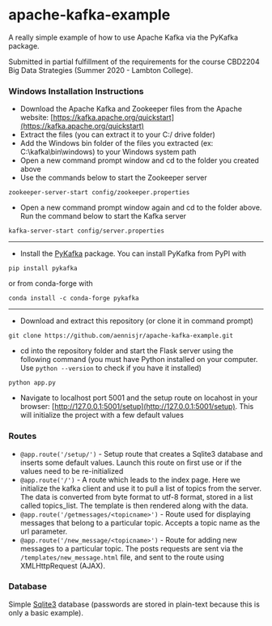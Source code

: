 # apache-kafka-example
A really simple example of how to use Apache Kafka via the PyKafka package.

Submitted in partial fulfillment of the requirements for the course CBD2204 Big Data Strategies (Summer 2020 - Lambton College).

### Windows Installation Instructions

* Download the Apache Kafka and Zookeeper files from the Apache website:  [https://kafka.apache.org/quickstart](https://kafka.apache.org/quickstart)
* Extract the files (you can extract it to your C:/ drive folder)
* Add the Windows bin folder of the files you extracted (ex: C:\kafka\bin\windows) to your Windows system path
* Open a new command prompt window and cd to the folder you created above
* Use the commands below to start the Zookeeper server
```
zookeeper-server-start config/zookeeper.properties
```
* Open a new command prompt window again and cd to the folder above. Run the command below to start the Kafka server
```
kafka-server-start config/server.properties
```
---
* Install the [PyKafka](https://pykafka.readthedocs.io/en/latest/) package. You can install PyKafka from PyPI with
```
pip install pykafka
```
or from conda-forge with
```
conda install -c conda-forge pykafka
```
---
* Download and extract this repository (or clone it in command prompt)
```
git clone https://github.com/aennisjr/apache-kafka-example.git
```
* cd into the repository folder and start the Flask server using the following command (you must have Python installed on your computer. Use ``python --version`` to check if you have it installed)
```
python app.py
```
* Navigate to localhost port 5001 and the setup route on locahost in your browser: [http://127.0.0.1:5001/setup](http://127.0.0.1:5001/setup). This will initialize the project with a few default values

### Routes
* ``@app.route('/setup/')`` - Setup route that creates a Sqlite3 database and inserts some default values. Launch this route on first use or if the values need to be re-initialized
* ``@app.route('/')`` - A route which leads to the index page. Here we initialize the kafka client and use it to pull a list of topics from the server. The data is converted from byte format to utf-8 format, stored in a list called topics_list. The template is then rendered along with the data.
* ``@app.route('/getmessages/<topicname>')`` - Route used for displaying messages that belong to a particular topic. Accepts a topic name as the url parameter.
* ``@app.route('/new_message/<topicname>')`` - Route for adding new messages to a particular topic. The posts requests are sent via the ``/templates/new_message.html`` file, and sent to the route using XMLHttpRequest (AJAX).

### Database
Simple [Sqlite3](https://flask.palletsprojects.com/en/1.1.x/patterns/sqlite3/) database (passwords are stored in plain-text because this is only a basic example).
